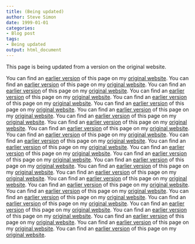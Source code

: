 ```yaml
---
title: (Being updated)
author: Steve Simon
date: 1999-01-01
categories:
- Blog post
tags:
- Being updated
output: html_document
---
```


This page is being updated from a version on the original website.

<!---More--->

You can find an [earlier version](http://www.pmean.com/12/IowaTalk.html) of this page on my [original website](http://www.pmean.com/original_site.html).
You can find an [earlier version](http://www.pmean.com/12/badroc.html) of this page on my [original website](http://www.pmean.com/original_site.html).
You can find an [earlier version](http://www.pmean.com/12/homogenous.html) of this page on my [original website](http://www.pmean.com/original_site.html).
You can find an [earlier version](http://www.pmean.com/12/PoissonBugs.html) of this page on my [original website](http://www.pmean.com/original_site.html).
You can find an [earlier version](http://www.pmean.com/12/redefined.html) of this page on my [original website](http://www.pmean.com/original_site.html).
You can find an [earlier version](http://www.pmean.com/12/exclusions.html) of this page on my [original website](http://www.pmean.com/original_site.html).
You can find an [earlier version](http://www.pmean.com/12/PeerReview.html) of this page on my [original website](http://www.pmean.com/original_site.html).
You can find an [earlier version](http://www.pmean.com/12/fishy.html) of this page on my [original website](http://www.pmean.com/original_site.html).
You can find an [earlier version](http://www.pmean.com/12/change.html) of this page on my [original website](http://www.pmean.com/original_site.html).
You can find an [earlier version](http://www.pmean.com/12/negbin.html) of this page on my [original website](http://www.pmean.com/original_site.html).
You can find an [earlier version](http://www.pmean.com/12/amateur.html) of this page on my [original website](http://www.pmean.com/original_site.html).
You can find an [earlier version](http://www.pmean.com/12/sas.html) of this page on my [original website](http://www.pmean.com/original_site.html).
You can find an [earlier version](http://www.pmean.com/12/whiskers.html) of this page on my [original website](http://www.pmean.com/original_site.html).
You can find an [earlier version](http://www.pmean.com/12/name.html) of this page on my [original website](http://www.pmean.com/original_site.html).
You can find an [earlier version](http://www.pmean.com/12/fishers.html) of this page on my [original website](http://www.pmean.com/original_site.html).
You can find an [earlier version](http://www.pmean.com/12/borderline.html) of this page on my [original website](http://www.pmean.com/original_site.html).
You can find an [earlier version](http://www.pmean.com/12/snowball.html) of this page on my [original website](http://www.pmean.com/original_site.html).
You can find an [earlier version](http://www.pmean.com/12/animal.html) of this page on my [original website](http://www.pmean.com/original_site.html).
You can find an [earlier version](http://www.pmean.com/12/maps.html) of this page on my [original website](http://www.pmean.com/original_site.html).
You can find an [earlier version](http://www.pmean.com/12/sharing.html) of this page on my [original website](http://www.pmean.com/original_site.html).
You can find an [earlier version](http://www.pmean.com/12/animations.html) of this page on my [original website](http://www.pmean.com/original_site.html).
You can find an [earlier version](http://www.pmean.com/12/ttest.html) of this page on my [original website](http://www.pmean.com/original_site.html).
You can find an [earlier version](http://www.pmean.com/12/zero.html) of this page on my [original website](http://www.pmean.com/original_site.html).
You can find an [earlier version](http://www.pmean.com/12/arguing.html) of this page on my [original website](http://www.pmean.com/original_site.html).
You can find an [earlier version](http://www.pmean.com/12/contest.html) of this page on my [original website](http://www.pmean.com/original_site.html).
You can find an [earlier version](http://www.pmean.com/12/promoting.html) of this page on my [original website](http://www.pmean.com/original_site.html).
You can find an [earlier version](http://www.pmean.com/12/PowerStatements.html) of this page on my [original website](http://www.pmean.com/original_site.html).
You can find an [earlier version](http://www.pmean.com/12/questions.html) of this page on my [original website](http://www.pmean.com/original_site.html).
